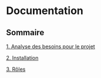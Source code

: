 # Documentation

## Sommaire

[1. Analyse des besoins pour le projet](besoins.md)

[2. Installation](installation.md)

[3. Rôles](roles.md)
